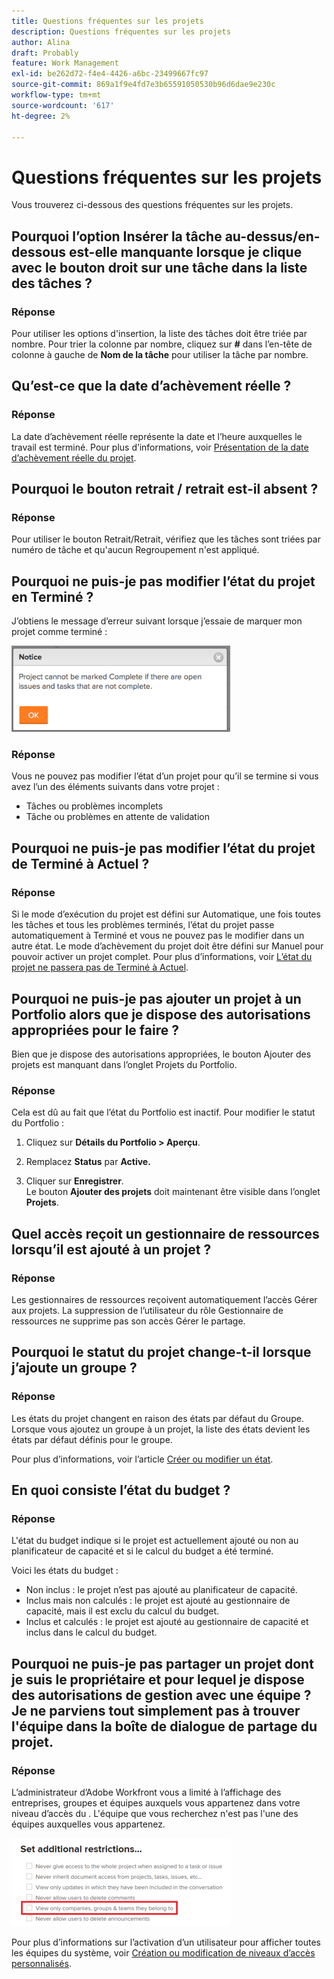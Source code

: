 ```yaml
---
title: Questions fréquentes sur les projets
description: Questions fréquentes sur les projets
author: Alina
draft: Probably
feature: Work Management
exl-id: be262d72-f4e4-4426-a6bc-23499667fc97
source-git-commit: 869a1f9e4fd7e3b65591050530b96d6dae9e230c
workflow-type: tm+mt
source-wordcount: '617'
ht-degree: 2%

---
```


# Questions fréquentes sur les projets

Vous trouverez ci-dessous des questions fréquentes sur les projets.

## Pourquoi l’option Insérer la tâche au-dessus/en-dessous est-elle manquante lorsque je clique avec le bouton droit sur une tâche dans la liste des tâches ?

### Réponse

Pour utiliser les options d&#39;insertion, la liste des tâches doit être triée par nombre. Pour trier la colonne par nombre, cliquez sur **#** dans l’en-tête de colonne à gauche de **Nom de la tâche** pour utiliser la tâche par nombre.

## Qu’est-ce que la date d’achèvement réelle ?

### Réponse

La date d’achèvement réelle représente la date et l’heure auxquelles le travail est terminé. Pour plus d’informations, voir [Présentation de la date d’achèvement réelle du projet](../../../manage-work/projects/planning-a-project/project-actual-completion-date.md).

## Pourquoi le bouton retrait / retrait est-il absent ?

### Réponse

Pour utiliser le bouton Retrait/Retrait, vérifiez que les tâches sont triées par numéro de tâche et qu&#39;aucun Regroupement n&#39;est appliqué.

## Pourquoi ne puis-je pas modifier l’état du projet en Terminé ?

J’obtiens le message d’erreur suivant lorsque j’essaie de marquer mon projet comme terminé :

![Project_FAQ_Complete_Error_message.png](assets/project-faq-complete-error-message-350x138.png)

### Réponse

Vous ne pouvez pas modifier l’état d’un projet pour qu’il se termine si vous avez l’un des éléments suivants dans votre projet :

* Tâches ou problèmes incomplets
* Tâche ou problèmes en attente de validation

## Pourquoi ne puis-je pas modifier l’état du projet de Terminé à Actuel ?

### Réponse

Si le mode d’exécution du projet est défini sur Automatique, une fois toutes les tâches et tous les problèmes terminés, l’état du projet passe automatiquement à Terminé et vous ne pouvez pas le modifier dans un autre état. Le mode d’achèvement du projet doit être défini sur Manuel pour pouvoir activer un projet complet. Pour plus d’informations, voir [L’état du projet ne passera pas de Terminé à Actuel](../../../manage-work/projects/tips-tricks-and-troubleshooting/project-status-does-not-change-from-complete-to-current.md).

## Pourquoi ne puis-je pas ajouter un projet à un Portfolio alors que je dispose des autorisations appropriées pour le faire ?

Bien que je dispose des autorisations appropriées, le bouton Ajouter des projets est manquant dans l’onglet Projets du Portfolio.

### Réponse

Cela est dû au fait que l’état du Portfolio est inactif. Pour modifier le statut du Portfolio :

1. Cliquez sur **Détails du Portfolio > Aperçu**.
1. Remplacez **Status** par **Active.**

1. Cliquer sur **Enregistrer**.\
   Le bouton **Ajouter des projets** doit maintenant être visible dans l’onglet **Projets**.

## Quel accès reçoit un gestionnaire de ressources lorsqu’il est ajouté à un projet ?

### Réponse

Les gestionnaires de ressources reçoivent automatiquement l’accès Gérer aux projets. La suppression de l’utilisateur du rôle Gestionnaire de ressources ne supprime pas son accès Gérer le partage.

## Pourquoi le statut du projet change-t-il lorsque j’ajoute un groupe ?

### Réponse

Les états du projet changent en raison des états par défaut du Groupe. Lorsque vous ajoutez un groupe à un projet, la liste des états devient les états par défaut définis pour le groupe.

Pour plus d’informations, voir l’article [Créer ou modifier un état](../../../administration-and-setup/customize-workfront/creating-custom-status-and-priority-labels/create-or-edit-a-status.md).

## En quoi consiste l’état du budget ?

### Réponse

L&#39;état du budget indique si le projet est actuellement ajouté ou non au planificateur de capacité et si le calcul du budget a été terminé.

Voici les états du budget :

* Non inclus : le projet n’est pas ajouté au planificateur de capacité.
* Inclus mais non calculés : le projet est ajouté au gestionnaire de capacité, mais il est exclu du calcul du budget.
* Inclus et calculés : le projet est ajouté au gestionnaire de capacité et inclus dans le calcul du budget.

## Pourquoi ne puis-je pas partager un projet dont je suis le propriétaire et pour lequel je dispose des autorisations de gestion avec une équipe ? Je ne parviens tout simplement pas à trouver l&#39;équipe dans la boîte de dialogue de partage du projet.

### Réponse

L’administrateur d’Adobe Workfront vous a limité à l’affichage des entreprises, groupes et équipes auxquels vous appartenez dans votre niveau d’accès du . L&#39;équipe que vous recherchez n&#39;est pas l&#39;une des équipes auxquelles vous appartenez.

![](assets/view-only-team-groups-companies-they-belong-to-350x141.png)

Pour plus d’informations sur l’activation d’un utilisateur pour afficher toutes les équipes du système, voir [Création ou modification de niveaux d’accès personnalisés](../../../administration-and-setup/add-users/configure-and-grant-access/create-modify-access-levels.md).
